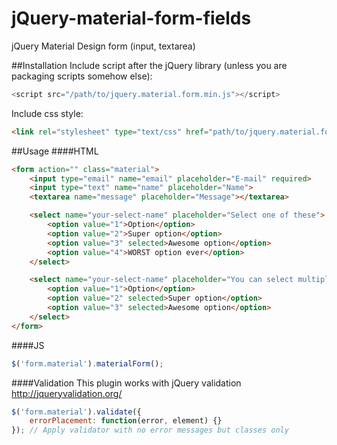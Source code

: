 # jQuery-material-form-fields
jQuery Material Design form (input, textarea)

##Installation
Include script after the jQuery library (unless you are packaging scripts somehow else):
``` javascript
<script src="/path/to/jquery.material.form.min.js"></script>
```
Include css style:
``` html
<link rel="stylesheet" type="text/css" href="path/to/jquery.material.form.min.css">
```
##Usage
####HTML
``` html
<form action="" class="material">
	<input type="email" name="email" placeholder="E-mail" required>
	<input type="text" name="name" placeholder="Name">
	<textarea name="message" placeholder="Message"></textarea>

	<select name="your-select-name" placeholder="Select one of these">
		<option value="1">Option</option>
		<option value="2">Super option</option>
		<option value="3" selected>Awesome option</option>
		<option value="4">WORST option ever</option>
	</select>

	<select name="your-select-name" placeholder="You can select multiple" multiple>
		<option value="1">Option</option>
		<option value="2" selected>Super option</option>
		<option value="3" selected>Awesome option</option>
	</select>
</form>
```

####JS
``` javascript
$('form.material').materialForm();
```

####Validation
This plugin works with jQuery validation http://jqueryvalidation.org/
``` javascript
$('form.material').validate({ 
	errorPlacement: function(error, element) {}
}); // Apply validator with no error messages but classes only
```
